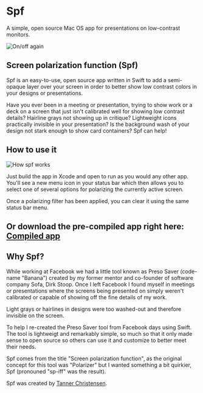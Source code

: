 # Spf
A simple, open source Mac OS app for presentations on low-contrast monitors.

![On/off again](https://github.com/tannerc/spf/blob/master/resources/spf-on-off.png)

## Screen polarization function (Spf)

Spf is an easy-to-use, open source app written in Swift to add a semi-opaque layer over your screen in order to better show low contrast colors in your designs or presentations.

Have you ever been in a meeting or presentation, trying to show work or a deck on a screen that just isn't calibrated well for showing low contrast details? Hairline grays not showing up in critique? Lightweight icons practically invisible in your presentation? Is the background wash of your design not stark enough to show card containers? Spf can help!

## How to use it

![How spf works](https://github.com/tannerc/spf/blob/master/resources/spf-demo.gif)

Just build the app in Xcode and open to run as you would any other app. You'll see a new menu icon in your status bar which then allows you to select one of several options for polarizing the currently active screen.

Once a polarizing filter has been applied, you can clear it using the same status bar menu.

## Or download the pre-compiled app right here: [Compiled app](https://github.com/tannerc/spf/blob/master/compiled/Spf.zip)

## Why Spf?

While working at Facebook we had a little tool known as Preso Saver (code-name "Banana") created by my former mentor and co-founder of software company Sofa, Dirk Stoop. Once I left Facebook I found myself in meetings or presentations where the screens being presented on simply weren't calibrated or capable of showing off the fine details of my work.

Light grays or hairlines in designs were too washed-out and therefore invisible on the screen.

To help I re-created the Preso Saver tool from Facebook days using Swift. The tool is lightweigt and remarkably simple, so much so that it only made sense to open source so others can use it and customize to better meet their needs.

Spf comes from the title "Screen polarization function", as the original concept for this tool was "Polarizer" but I wanted something a bit quirkier, Spf (pronouned "sp-iff" was the result).

Spf was created by [Tanner Christensen](https://tannerchristensen.com).
